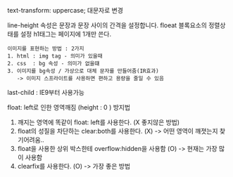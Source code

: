 text-transform: uppercase; 대문자로 변경

line-height 속성은 문장과 문장 사이의 간격을 설정합니다.
floeat 블록요소의 정렬상태를 설정
h1태그는 페이지에 1개만 쓴다.

    이미지를 표현하는 방법 : 2가지
    1. html : img tag - 의미가 있을때
    2. css  : bg 속성 - 의미가 없을떄
    3. 이미지를 bg속성 / 가상으로 대체 문자를 만들어줌(IR효과)
       -> 이미지 스프라이트를 사용하면 편하고 용량을 줄일 수 있음

last-child : IE9부터 사용가능

float: left로 인한 영역깨짐 (height : 0 ) 방지법

1. 깨지는 영역에 똑같이 float: left를 사용한다. (X 좋지않은 방법)
2. float의 성질을 차단하는 clear:both를 사용한다. (X) -> 어떤 영역이 꺠졋는지 찾기어려움..
3. float을 사용한 상위 박스한테 overflow:hidden을 사용함 (O) -> 현재는 가장 많이 사용함
4. clearfix를 사용한다. (O) -> 가장 좋은 방법
